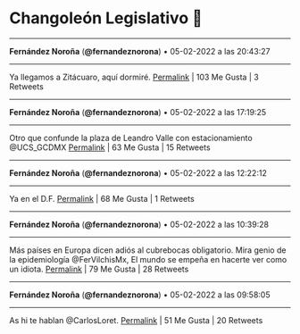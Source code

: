 # Changoleón Legislativo 🙈
*****
**Fernández Noroña** (**@fernandeznorona**) • 05-02-2022 a las 20:43:27
*****
Ya llegamos a Zitácuaro, aquí dormiré.
[Permalink](https://twitter.com/fernandeznorona/status/1490184338926977027) | 103 Me Gusta | 3 Retweets
*****
**Fernández Noroña** (**@fernandeznorona**) • 05-02-2022 a las 17:19:25
*****
Otro que confunde la plaza de Leandro Valle con estacionamiento ⁦@UCS_GCDMX⁩
[Permalink](https://twitter.com/fernandeznorona/status/1490132991263199234) | 63 Me Gusta | 15 Retweets
*****
**Fernández Noroña** (**@fernandeznorona**) • 05-02-2022 a las 12:22:12
*****
Ya en el D.F.
[Permalink](https://twitter.com/fernandeznorona/status/1490058197310320642) | 68 Me Gusta | 1 Retweets
*****
**Fernández Noroña** (**@fernandeznorona**) • 05-02-2022 a las 10:39:28
*****
Más países en Europa dicen adiós al cubrebocas obligatorio. Mira genio de la epidemiología ⁦@FerVilchisMx⁩, El mundo se empeña en hacerte ver como un idiota.
[Permalink](https://twitter.com/fernandeznorona/status/1490032343825977346) | 79 Me Gusta | 28 Retweets
*****
**Fernández Noroña** (**@fernandeznorona**) • 05-02-2022 a las 09:58:05
*****
As hi te hablan @CarlosLoret.
[Permalink](https://twitter.com/fernandeznorona/status/1490021927792136198) | 51 Me Gusta | 20 Retweets